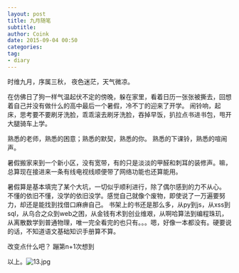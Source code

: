```yaml
---
layout: post
title: 九月随笔
subtitle: 
author: Coink
date: 2015-09-04 00:50
categories: 
tag:
- diary
---
```


时维九月，序属三秋，
夜色迷茫，天气微凉。


<!--more-->


在仿佛日了狗一样气温起伏不定的傍晚，躲在家里，看着日历一张张被撕去，回想着自己并没有做什么的高中最后一个暑假，冷不丁的迎来了开学。
闹铃响，起床，思考要不要刷牙洗脸，乖乖滚去刷牙洗脸，吞掉早饭，扒拉点书进书包，甩开大腿骑车上学。

熟悉的老师，熟悉的困意；熟悉的默契，熟悉的你。
熟悉的下课铃，熟悉的喧闹声。

暑假搬家来到一个新小区，没有宽带，有的只是淡淡的甲醛和刺耳的装修声。嘛，总算现在接进来一条有线电视线顺便带了网络功能也还算能用。

暑假算是基本填完了某个大坑，一切似乎顺利进行，除了偶尔感到的力不从心。
不懂的依旧不懂，没学的依旧没学。感觉自己就像个废物，即使说了一万遍要努力，却还是能找到找借口麻痹自己。
书架上的书还是那么多，从py到js，从xss到sql，从乌合之众到web之困，从金钱有术到创业维艰，从啊哈算法到编程珠玑，从离散数学到普通物理，唯一完全看完的也只有。。。嗯，好像一本都没有。硬要说的话，不知道语文基础知识手册算不算。

改变点什么吧？
蹦第n+1次想到


以上。![13.jpg](https://ooo.0o0.ooo/2016/03/24/56f418319576c.jpg)
